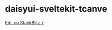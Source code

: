 # daisyui-sveltekit-tcanve

[Edit on StackBlitz ⚡️](https://stackblitz.com/edit/daisyui-sveltekit-tcanve)